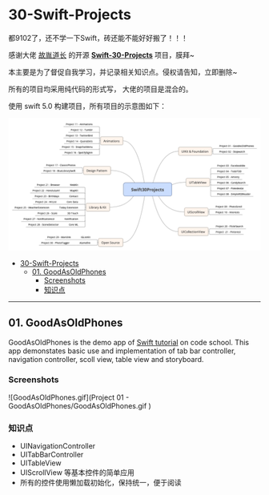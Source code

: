 # 30-Swift-Projects

都9102了，还不学一下Swift，砖还能不能好好搬了！！！

感谢大佬 [故胤道长](http://weibo.com/soapyigu) 的开源 **[Swift-30-Projects](https://github.com/soapyigu/Swift-30-Projects)** 项目，膜拜~

本主要是为了督促自我学习，并记录相关知识点。侵权请告知，立即删除~

所有的项目均采用纯代码的形式写， 大佬的项目是混合的。

使用 swift 5.0 构建项目，所有项目的示意图如下：

![大佬的项目分析图](./Swift30Projects.png)

- [30-Swift-Projects](#30-swift-projects)
  * [01. GoodAsOldPhones](#01-goodasoldphones)
    + [Screenshots](#screenshots)
    + [知识点](#知识点)

------

## 01. GoodAsOldPhones

GoodAsOldPhones is the demo app of [Swift tutorial](https://www.codeschool.com/courses/app-evolution-with-swift) on code school. This app demonstates basic use and implementation of tab bar controller, navigation controller, scoll view, table view and storyboard.

### Screenshots

![GoodAsOldPhones.gif](Project 01 - GoodAsOldPhones/GoodAsOldPhones.gif )

### 知识点

- UINavigationController
- UITabBarController
- UITableView
- UIScrollView  等基本控件的简单应用
- 所有的控件使用懒加载初始化，保持统一，便于阅读